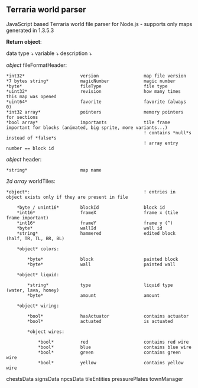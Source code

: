 ## Terraria world parser

JavaScript based Terraria world file parser for Node.js
\- supports only maps generated in 1.3.5.3

**Return object**:

data type ⤵                     variable ⤵              description ⤵

*object* fileFormatHeader:

    *int32*                     version                 map file version
    *7 bytes string*            magicNumber             magic number
    *byte*                      fileType                file type
    *uint32*                    revision                how many times this map was opened
    *uint64*                    favorite                favorite (always 0)
    *int32 array*               pointers                memory pointers for sections
    *bool array*                importants              tile frame important for blocks (animated, big sprite, more variants...) 
                                                        ! contains *null*s instead of *false*s
                                                        ! array entry number == block id

*object* header:

    *string*                    map name

*2d array* worldTiles:
    
    *object*:                                           ! entries in object exists only if they are present in file

        *byte / unint16*        blockId                 block id
        *int16*                 frameX                  frame x (tile frame important)
        *int16*                 frameY                  frame y (^)
        *byte*                  wallId                  wall id
        *string*                hammered                edited block (half, TR, TL, BR, BL)

        *object* colors: 

            *byte*              block                   painted block
            *byte*              wall                    painted wall

        *object* liquid:

            *string*            type                    liquid type (water, lava, honey)
            *byte*              amount                  amount

        *object* wiring:

            *bool*              hasActuator             contains actuator
            *bool*              actuated                is actuated

            *object wires:

                *bool*          red                     contains red wire
                *bool*          blue                    contains blue wire
                *bool*          green                   contains green wire
                *bool*          yellow                  contains yellow wire




chestsData
signsData
npcsData
tileEntities
pressurePlates
townManager